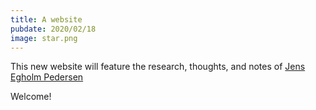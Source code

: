 ```yaml
---
title: A website
pubdate: 2020/02/18
image: star.png
---
```


This new website will feature the research, thoughts, and notes of <a href="about">Jens Egholm Pedersen</a>

Welcome!